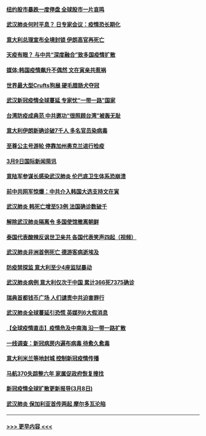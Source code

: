 #### [纽约股市暴跌一度停盘 全球股市一片哀鸣](../pages/prog202/a102795870.md?t=03100803) 
#### [武汉肺炎何时平息？ 日专家会议：疫情恐长期化](../pages/prog202/a102795825.md?t=03100803) 
#### [意大利总理宣布全境封锁 伊朗高官再死亡](../pages/prog202/a102795862.md?t=03100803) 
#### [天疫有眼？ 与中共“深度融合”致多国疫情扩散](../pages/prog202/a102795835.md?t=03100803) 
#### [媒体:韩国疫情飙升不偶然 文在寅亲共惹祸](../pages/prog202/a102795710.md?t=03100803) 
#### [世界最大型Crufts狗展 硬毛腊肠犬夺冠](../pages/prog202/a102795792.md?t=03100803) 
#### [武汉新冠疫情全球蔓延 专家忧“一带一路”国家](../pages/prog202/a102795789.md?t=03100803) 
#### [台湾防疫成典范 中共邀功“很照顾台湾”被轰无耻](../pages/prog202/a102795718.md?t=03100803) 
#### [意大利伊朗新确诊破7千人 多名官员染病毒](../pages/prog202/a102795622.md?t=03100803) 
#### [至尊公主号游轮 停靠加州奥克兰进行检疫](../pages/prog202/a102795617.md?t=03100803) 
#### [3月9日国际新闻简讯](../pages/prog202/a102795348.md?t=03100803) 
#### [意陆军参谋长感染武汉肺炎 伦巴底卫生体系恐崩溃](../pages/prog202/a102795357.md?t=03100803) 
#### [前中共网军惊爆：中共介入韩国大选支持文在寅](../pages/prog202/a102795309.md?t=03100803) 
#### [武汉肺炎 韩死亡增至53例 法国确诊数破千](../pages/prog202/a102795174.md?t=03100803) 
#### [解除武汉肺炎隔离令 多国使馆撤离朝鲜](../pages/prog202/a102795296.md?t=03100803) 
#### [泰国代表酸辣反讽世卫亲共 各国代表笑声四起（视频）](../pages/prog202/a102795051.md?t=03100803) 
#### [武汉肺炎非洲首例死亡 德游客病逝埃及](../pages/prog202/a102795189.md?t=03100803) 
#### [防疫禁探监 意大利至少4座监狱暴动](../pages/prog202/a102795143.md?t=03100803) 
#### [武汉肺炎病例 意大利仅次于中国 累计366死7375确诊](../pages/prog202/a102795127.md?t=03100803) 
#### [瑞典首都钱币广场 人们谴责中共迫害罪行](../pages/prog202/a102795131.md?t=03100803) 
#### [武汉肺炎全球蔓延引恐慌 英媒列6大假消息](../pages/prog202/a102794910.md?t=03100803) 
#### [【全球疫情直击】疫情危及中南海 沿一带一路扩散](../pages/prog202/a102794985.md?t=03100803) 
#### [一线调查：新冠病房内遍布病毒 待愈久愈毒](../pages/prog202/a102794885.md?t=03100803) 
#### [意大利米兰等地封城 控制新冠疫情传播](../pages/prog202/a102794919.md?t=03100803) 
#### [马航370失踪整六年 家属促政府恢复搜找](../pages/prog202/a102794906.md?t=03100803) 
#### [新冠疫情全球扩散更新报导(3月8日)](../pages/prog202/a102794904.md?t=03100803) 
#### [武汉肺炎 保加利亚首传两起 摩尔多瓦沦陷](../pages/prog202/a102794845.md?t=03100803) 

----
#### [ >>> 更早内容 <<< ](../indexes/prog202-earlier.md)
